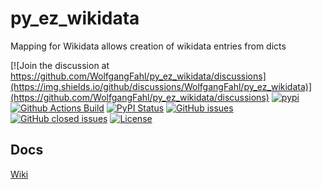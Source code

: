# py_ez_wikidata
Mapping for Wikidata allows creation of wikidata entries from dicts

[![Join the discussion at https://github.com/WolfgangFahl/py_ez_wikidata/discussions](https://img.shields.io/github/discussions/WolfgangFahl/py_ez_wikidata)](https://github.com/WolfgangFahl/py_ez_wikidata/discussions) 
[![pypi](https://img.shields.io/pypi/pyversions/py_ez_wikidata)](https://pypi.org/project/py_ez_wikidata/)
[![Github Actions Build](https://github.com/WolfgangFahl/py_ez_wikidata/actions/workflows/build.yml/badge.svg)](https://github.com/WolfgangFahl/py_ez_wikidata/actions/workflows/build.yml)
[![PyPI Status](https://img.shields.io/pypi/v/py_ez_wikidata.svg)](https://pypi.python.org/pypi/py_ez_wikidata/)
[![GitHub issues](https://img.shields.io/github/issues/WolfgangFahl/py_ez_wikidata.svg)](https://github.com/WolfgangFahl/py_ez_wikidata/issues)
[![GitHub closed issues](https://img.shields.io/github/issues-closed/WolfgangFahl/py_ez_wikidata.svg)](https://github.com/WolfgangFahl/py_ez_wikidata/issues/?q=is%3Aissue+is%3Aclosed)
[![License](https://img.shields.io/github/license/WolfgangFahl/py_ez_wikidata.svg)](https://www.apache.org/licenses/LICENSE-2.0)

## Docs 
[Wiki](https://wiki.bitplan.com/index.php/Py_ez_wikidata)

